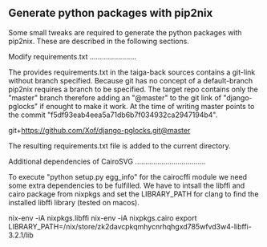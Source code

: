 Generate python packages with pip2nix
-------------------------------------

Some small tweaks are required to generate the python packages with pip2nix. These are described in the following sections.

Modify requirements.txt
.......................

The provides requirements.txt in the taiga-back sources contains a git-link
without branch specified. Because git has no concept of a default-branch pip2nix
requires a branch to be specified. The target repo contains only the "master"
branch therefore adding an "@master" to the git link of "django-pglocks" if
enought to make it work. At the time of writing master points to the commit
"f5df93eab4eea5a71db6b7f034932ca2947194b4".

git+https://github.com/Xof/django-pglocks.git@master

The resulting requirements.txt file is added to the current directory.

Additional dependencies of CairoSVG
...................................

To execute "python setup.py egg_info" for the cairocffi module we need some
extra dependencies to be fulfilled. We have to intsall the libffi and cairo
package from nixpkgs and set the LIBRARY_PATH for clang to find the installed
libffi library (tested on macos).

nix-env -iA nixpkgs.libffi
nix-env -iA nixpkgs.cairo
export LIBRARY_PATH=/nix/store/zk2davcpkqmhycnrhqhgxd785wfvd3w4-libffi-3.2.1/lib
